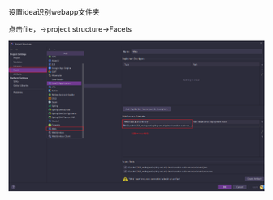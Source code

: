 设置idea识别webapp文件夹  

点击file，->project structure->Facets

![image](https://github.com/cocodx/spring-security-learn/blob/master/image/idea%E8%AE%BE%E7%BD%AEwebapp.png)
